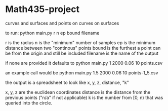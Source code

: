 # Math435-project
curves and surfaces and points on curves on surfaces


to run:
python main.py r n ep bound filename

r is the radius
n is the "minimum" number of samples
ep is the minimum distance between two "continous" points
bound is the furthest a point can be from the origin and still be included
filename is the name of the output

if none are provided it defaults to 
python main.py 1 2000 0.06 10 points.csv

an example call would be
python main.py 1.5 2000 0.06 10 points-1_5.csv


the output is a spreadsheet to look like
x, y, z, distance, "k"

x, y, z are the euclidean coordinates 
distance is the distance from the previous points ("n/a" if not applicable)
k is the number from [0, n) that was queried into the circle.